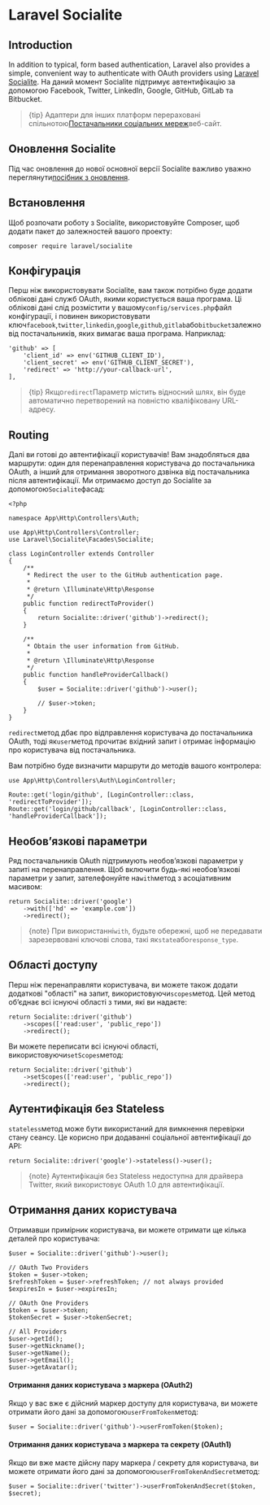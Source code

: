 # Laravel Socialite

[comment]: <> (-   [Вступ]&#40;#introduction&#41;)

[comment]: <> (-   [Оновлення Socialite]&#40;#upgrading-socialite&#41;)

[comment]: <> (-   [Встановлення]&#40;#installation&#41;)

[comment]: <> (-   [Конфігурація]&#40;#configuration&#41;)

[comment]: <> (-   [Routing]&#40;#routing&#41;)

[comment]: <> (-   [Необов’язкові параметри]&#40;#optional-parameters&#41;)

[comment]: <> (-   [Області доступу]&#40;#access-scopes&#41;)

[comment]: <> (-   [Аутентифікація без Stateless]&#40;#stateless-authentication&#41;)

[comment]: <> (-   [Отримання даних користувача]&#40;#retrieving-user-details&#41;)

<a name="introduction"></a>

## Introduction

In addition to typical, form based authentication, Laravel also provides a simple, convenient way to authenticate with OAuth providers using [Laravel Socialite](https://github.com/laravel/socialite). На даний момент Socialite підтримує автентифікацію за допомогою Facebook, Twitter, LinkedIn, Google, GitHub, GitLab та Bitbucket.

> {tip} Адаптери для інших платформ перераховані спільнотою[Постачальники соціальних мереж](https://socialiteproviders.com/)веб-сайт.

<a name="upgrading-socialite"></a>

## Оновлення Socialite

Під час оновлення до нової основної версії Socialite важливо уважно переглянути[посібник з оновлення](https://github.com/laravel/socialite/blob/master/UPGRADE.md).

<a name="installation"></a>

## Встановлення

Щоб розпочати роботу з Socialite, використовуйте Composer, щоб додати пакет до залежностей вашого проекту:

    composer require laravel/socialite

<a name="configuration"></a>

## Конфігурація

Перш ніж використовувати Socialite, вам також потрібно буде додати облікові дані служб OAuth, якими користується ваша програма. Ці облікові дані слід розмістити у вашому`config/services.php`файл конфігурації, і повинен використовувати ключ`facebook`,`twitter`,`linkedin`,`google`,`github`,`gitlab`або`bitbucket`залежно від постачальників, яких вимагає ваша програма. Наприклад:

    'github' => [
        'client_id' => env('GITHUB_CLIENT_ID'),
        'client_secret' => env('GITHUB_CLIENT_SECRET'),
        'redirect' => 'http://your-callback-url',
    ],

> {tip} Якщо`redirect`Параметр містить відносний шлях, він буде автоматично перетворений на повністю кваліфіковану URL-адресу.

<a name="routing"></a>

## Routing

Далі ви готові до автентифікації користувачів! Вам знадобляться два маршрути: один для перенаправлення користувача до постачальника OAuth, а інший для отримання зворотного дзвінка від постачальника після автентифікації. Ми отримаємо доступ до Socialite за допомогою`Socialite`фасад:

    <?php

    namespace App\Http\Controllers\Auth;

    use App\Http\Controllers\Controller;
    use Laravel\Socialite\Facades\Socialite;

    class LoginController extends Controller
    {
        /**
         * Redirect the user to the GitHub authentication page.
         *
         * @return \Illuminate\Http\Response
         */
        public function redirectToProvider()
        {
            return Socialite::driver('github')->redirect();
        }

        /**
         * Obtain the user information from GitHub.
         *
         * @return \Illuminate\Http\Response
         */
        public function handleProviderCallback()
        {
            $user = Socialite::driver('github')->user();

            // $user->token;
        }
    }

`redirect`метод дбає про відправлення користувача до постачальника OAuth, тоді як`user`метод прочитає вхідний запит і отримає інформацію про користувача від постачальника.

Вам потрібно буде визначити маршрути до методів вашого контролера:

    use App\Http\Controllers\Auth\LoginController;

    Route::get('login/github', [LoginController::class, 'redirectToProvider']);
    Route::get('login/github/callback', [LoginController::class, 'handleProviderCallback']);

<a name="optional-parameters"></a>

## Необов’язкові параметри

Ряд постачальників OAuth підтримують необов’язкові параметри у запиті на перенаправлення. Щоб включити будь-які необов’язкові параметри у запит, зателефонуйте на`with`метод з асоціативним масивом:

    return Socialite::driver('google')
        ->with(['hd' => 'example.com'])
        ->redirect();

> {note} При використанні`with`, будьте обережні, щоб не передавати зарезервовані ключові слова, такі як`state`або`response_type`.

<a name="access-scopes"></a>

## Області доступу

Перш ніж перенаправляти користувача, ви можете також додати додаткові "області" на запит, використовуючи`scopes`метод. Цей метод об’єднає всі існуючі області з тими, які ви надаєте:

    return Socialite::driver('github')
        ->scopes(['read:user', 'public_repo'])
        ->redirect();

Ви можете переписати всі існуючі області, використовуючи`setScopes`метод:

    return Socialite::driver('github')
        ->setScopes(['read:user', 'public_repo'])
        ->redirect();

<a name="stateless-authentication"></a>

## Аутентифікація без Stateless

`stateless`метод може бути використаний для вимкнення перевірки стану сеансу. Це корисно при додаванні соціальної автентифікації до API:

    return Socialite::driver('google')->stateless()->user();

> {note} Аутентифікація без Stateless недоступна для драйвера Twitter, який використовує OAuth 1.0 для автентифікації.

<a name="retrieving-user-details"></a>

## Отримання даних користувача

Отримавши примірник користувача, ви можете отримати ще кілька деталей про користувача:

    $user = Socialite::driver('github')->user();

    // OAuth Two Providers
    $token = $user->token;
    $refreshToken = $user->refreshToken; // not always provided
    $expiresIn = $user->expiresIn;

    // OAuth One Providers
    $token = $user->token;
    $tokenSecret = $user->tokenSecret;

    // All Providers
    $user->getId();
    $user->getNickname();
    $user->getName();
    $user->getEmail();
    $user->getAvatar();

<a name="retrieving-user-details-from-a-token-oauth2"></a>

#### Отримання даних користувача з маркера (OAuth2)

Якщо у вас вже є дійсний маркер доступу для користувача, ви можете отримати його дані за допомогою`userFromToken`метод:

    $user = Socialite::driver('github')->userFromToken($token);

<a name="retrieving-user-details-from-a-token-and-secret-oauth1"></a>

#### Отримання даних користувача з маркера та секрету (OAuth1)

Якщо ви вже маєте дійсну пару маркера / секрету для користувача, ви можете отримати його дані за допомогою`userFromTokenAndSecret`метод:

    $user = Socialite::driver('twitter')->userFromTokenAndSecret($token, $secret);

